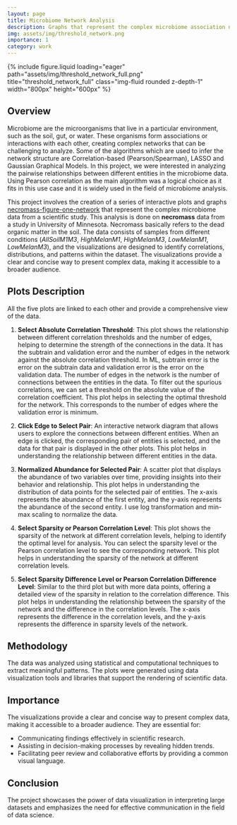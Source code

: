 ```yaml
---
layout: page
title: Microbiome Network Analysis
description: Graphs that represent the complex microbiome association network.
img: assets/img/threshold_network.png
importance: 1
category: work
---
```


<div class="row">
    <div class="col-sm mt-3 mt-md-0">
        {% include figure.liquid loading="eager" path="assets/img/threshold_network_full.png" title="threshold_network_full" class="img-fluid rounded z-depth-1" width="800px" height="600px" %}
    </div>
</div>

## Overview
Microbiome are the microorganisms that live in a particular environment, such as the soil, gut, or water. 
These organisms form associations or interactions with each other, creating complex networks that can be challenging to analyze.
Some of the algorithms which are used to infer the network structure are Correlation-based (Pearson/Spearman), LASSO and Gaussian Graphical Models.
In this project, we were interested in analyzing the pairwise relationships between different entities in the microbiome data.
Using Pearson correlation as the main algorithm was a logical choice as it fits in this use case and it is widely used in the field of microbiome analysis.

This project involves the creation of a series of interactive plots and graphs [necromass-figure-one-network](https://engineerdanny.github.io/EngineerDanny-necromass-figure-one-network/) that represent the complex microbiome data from a scientific study.
This analysis is done on **necromass** data from a study in University of Minnesota.
Necromass basically refers to the dead organic matter in the soil.
The data consists of samples from different conditions (*AllSoilM1M3*, *HighMelanM1*, *HighMelanM3*, *LowMelanM1*, *LowMelanM3*), and the visualizations are designed to identify correlations, distributions, and patterns within the dataset.
The visualizations provide a clear and concise way to present complex data, making it accessible to a broader audience.

## Plots Description
All the five plots are linked to each other and provide a comprehensive view of the data.
1. **Select Absolute Correlation Threshold**: This plot shows the relationship between different correlation thresholds and the number of edges, helping to determine the strength of the connections in the data.
It has the subtrain and validation error and the number of edges in the network against the absolute correlation threshold.
In ML, subtrain error is the error on the subtrain data and validation error is the error on the validation data.
The number of edges in the network is the number of connections between the entities in the data.
To filter out the spurious correlations, we can set a threshold on the absolute value of the correlation coefficient.
This plot helps in selecting the optimal threshold for the network.
This corresponds to the number of edges where the validation error is minimum.


2. **Click Edge to Select Pair**: An interactive network diagram that allows users to explore the connections between different entities.
When an edge is clicked, the corresponding pair of entities is selected, and the data for that pair is displayed in the other plots.
This plot helps in understanding the relationship between different entities in the data.


3. **Normalized Abundance for Selected Pair**: A scatter plot that displays the abundance of two variables over time, providing insights into their behavior and relationship.
This plot helps in understanding the distribution of data points for the selected pair of entities.
The x-axis represents the abundance of the first entity, and the y-axis represents the abundance of the second entity.
I use log transformation and min-max scaling to normalize the data.


4. **Select Sparsity or Pearson Correlation Level**: This plot shows the sparsity of the network at different correlation levels, helping to identify the optimal level for analysis.
You can select the sparsity level or the Pearson correlation level to see the corresponding network.
This plot helps in understanding the sparsity of the network at different correlation levels.



5. **Select Sparsity Difference Level or Pearson Correlation Difference Level**: Similar to the third plot but with more data points, offering a detailed view of the sparsity in relation to the correlation difference.
This plot helps in understanding the relationship between the sparsity of the network and the difference in the correlation levels.
The x-axis represents the difference in the correlation levels, and the y-axis represents the difference in sparsity levels of the network.



## Methodology
The data was analyzed using statistical and computational techniques to extract meaningful patterns. 
The plots were generated using data visualization tools and libraries that support the rendering of scientific data.

## Importance
The visualizations provide a clear and concise way to present complex data, making it accessible to a broader audience. They are essential for:
- Communicating findings effectively in scientific research.
- Assisting in decision-making processes by revealing hidden trends.
- Facilitating peer review and collaborative efforts by providing a common visual language.

## Conclusion
The project showcases the power of data visualization in interpreting large datasets and emphasizes the need for effective communication in the field of data science.


